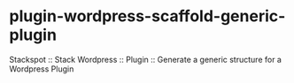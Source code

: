 # plugin-wordpress-scaffold-generic-plugin
Stackspot :: Stack Wordpress :: Plugin :: Generate a generic structure for a Wordpress Plugin
